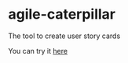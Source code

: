 agile-caterpillar
=================

The tool to create user story cards

You can try it <a href="https://dl.dropboxusercontent.com/u/93546197/agile-caterpillar/view/dashboard.html" target="_blank">here</a>
